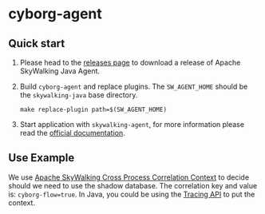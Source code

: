 # cyborg-agent

## Quick start

1. Please head to the [releases page](https://skywalking.apache.org/downloads/) to download a release of Apache SkyWalking Java Agent.

2. Build `cyborg-agent` and replace plugins. The `SW_AGENT_HOME` should be the `skywalking-java` base directory.
    ```shell
    make replace-plugin path=$(SW_AGENT_HOME)
    ```

3. Start application with `skywalking-agent`, for more information please read the [official documentation](https://skywalking.apache.org/docs/#JavaAgent).

## Use Example

We use [Apache SkyWalking Cross Process Correlation Context](https://skywalking.apache.org/docs/main/latest/en/protocols/skywalking-cross-process-correlation-headers-protocol-v1/) 
to decide should we need to use the shadow database. The correlation key and value is: `cyborg-flow=true`. 
In Java, you could be using the [Tracing API](https://skywalking.apache.org/docs/skywalking-java/latest/en/setup/service-agent/java-agent/application-toolkit-trace/) to put the context.